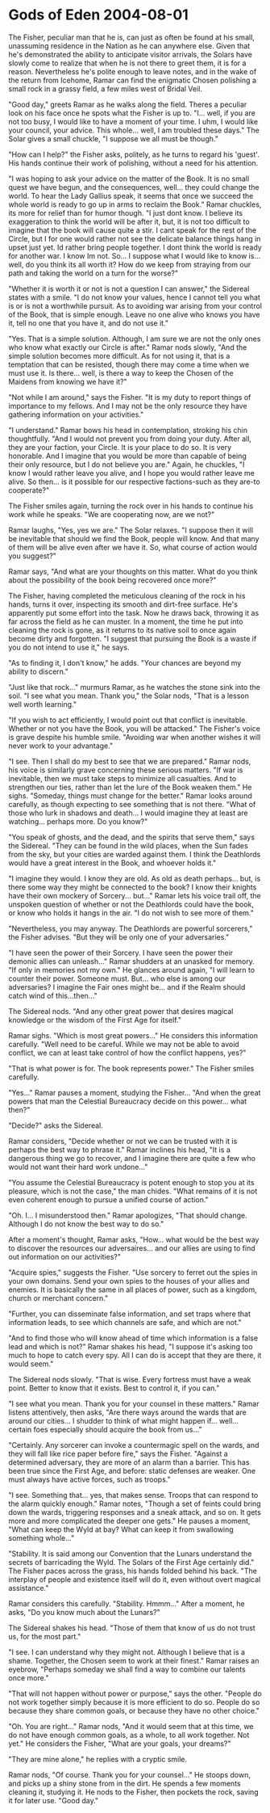 <!-- TITLE: Gods of Eden 2004-08-01 -->
<!-- SUBTITLE: A game log for Gods of Eden -->

# Gods of Eden 2004-08-01

The Fisher, peculiar man that he is, can just as often be found at his small, unassuming residence in the Nation as he can anywhere else. Given that he's demonstrated the ability to anticipate visitor arrivals, the Solars have slowly come to realize that when he is not there to greet them, it is for a reason. Nevertheless he's polite enough to leave notes, and in the wake of the return from Icehome, Ramar can find the enigmatic Chosen polishing a small rock in a grassy field, a few miles west of Bridal Veil.

"Good day," greets Ramar as he walks along the field. Theres a peculiar look on his face once he spots what the Fisher is up to. "I... well, if you are not too busy, I would like to have a moment of your time. I uhm, I would like your council, your advice. This whole... well, I am troubled these days." The Solar gives a small chuckle, "I suppose we all must be though."

"How can I help?" the Fisher asks, politely, as he turns to regard his 'guest'. His hands continue their work of polishing, without a need for his attention.

"I was hoping to ask your advice on the matter of the Book. It is no small quest we have begun, and the consequences, well... they could change the world. To hear the Lady Gallius speak, it seems that once we succeed the whole world is ready to go up in arms to reclaim the Book." Ramar chuckles, its more for relief than for humor though. "I just dont know. I believe its exaggeration to think the world will be after it, but, it is not too difficult to imagine that the book will cause quite a stir. I cant speak for the rest of the Circle, but I for one would rather not see the delicate balance things hang in upset just yet. Id rather bring people together. I dont think the world is ready for another war. I know Im not. So... I suppose what I would like to know is... well, do you think its all worth it? How do we keep from straying from our path and taking the world on a turn for the worse?"

"Whether it is worth it or not is not a question I can answer," the Sidereal states with a smile. "I do not know your values, hence I cannot tell you what is or is not a worthwhile pursuit. As to avoiding war arising from your control of the Book, that is simple enough. Leave no one alive who knows you have it, tell no one that you have it, and do not use it."

"Yes. That is a simple solution. Although, I am sure we are not the only ones who know what exactly our Circle is after." Ramar nods slowly, "And the simple solution becomes more difficult. As for not using it, that is a temptation that can be resisted, though there may come a time when we must use it. Is there... well, is there a way to keep the Chosen of the Maidens from knowing we have it?"

"Not while I am around," says the Fisher. "It is my duty to report things of importance to my fellows. And I may not be the only resource they have gathering information on your activities."

"I understand." Ramar bows his head in contemplation, stroking his chin thoughtfully. "And I would not prevent you from doing your duty. After all, they are your faction, your Circle. It is your place to do so. It is very honorable. And I imagine that you would be more than capable of being their only resource, but I do not believe you are." Again, he chuckles, "I know I would rather leave you alive, and I hope you would rather leave me alive. So then... is it possible for our respective factions-such as they are-to cooperate?"

The Fisher smiles again, turning the rock over in his hands to continue his work while he speaks. "We are cooperating now, are we not?"

Ramar laughs, "Yes, yes we are." The Solar relaxes. "I suppose then it will be inevitable that should we find the Book, people will know. And that many of them will be alive even after we have it. So, what course of action would you suggest?"

Ramar says, "And what are your thoughts on this matter. What do you think about the possibility of the book being recovered once more?"

The Fisher, having completed the meticulous cleaning of the rock in his hands, turns it over, inspecting its smooth and dirt-free surface. He's apparently put some effort into the task. Now he draws back, throwing it as far across the field as he can muster. In a moment, the time he put into cleaning the rock is gone, as it returns to its native soil to once again become dirty and forgotten. "I suggest that pursuing the Book is a waste if you do not intend to use it," he says.

"As to finding it, I don't know," he adds. "Your chances are beyond my ability to discern."

"Just like that rock..." murmurs Ramar, as he watches the stone sink into the soil. "I see what you mean. Thank you," the Solar nods, "That is a lesson well worth learning."

"If you wish to act efficiently, I would point out that conflict is inevitable. Whether or not you have the Book, you will be attacked." The Fisher's voice is grave despite his humble smile. "Avoiding war when another wishes it will never work to your advantage."

"I see. Then I shall do my best to see that we are prepared." Ramar nods, his voice is similarly grave concerning these serious matters. "If war is inevitable, then we must take steps to minimize all casualties. And to strengthen our ties, rather than let the lure of the Book weaken them." He sighs. "Someday, things must change for the better." Ramar looks around carefully, as though expecting to see something that is not there. "What of those who lurk in shadows and death... I would imagine they at least are watching... perhaps more. Do you know?"

"You speak of ghosts, and the dead, and the spirits that serve them," says the Sidereal. "They can be found in the wild places, when the Sun fades from the sky, but your cities are warded against them. I think the Deathlords would have a great interest in the Book, and whoever holds it."

"I imagine they would. I know they are old. As old as death perhaps... but, is there some way they might be connected to the book? I know their knights have their own mockery of Sorcery... but..." Ramar lets his voice trail off, the unspoken question of whether or not the Deathlords could have the book, or know who holds it hangs in the air. "I do not wish to see more of them."

"Nevertheless, you may anyway. The Deathlords are powerful sorcerers," the Fisher advises. "But they will be only one of your adversaries."

"I have seen the power of their Sorcery. I have seen the power their demonic allies can unleash..." Ramar shudders at an unasked for memory. "If only in memories not my own." He glances around again, "I will learn to counter their power. Someone must. But... who else is among our adversaries? I imagine the Fair ones might be... and if the Realm should catch wind of this...then..."

The Sidereal nods. "And any other great power that desires magical knowledge or the wisdom of the First Age for itself."

Ramar sighs. "Which is most great powers..." He considers this information carefully. "Well need to be careful. While we may not be able to avoid conflict, we can at least take control of how the conflict happens, yes?"

"That is what power is for. The book represents power." The Fisher smiles carefully.

"Yes..." Ramar pauses a moment, studying the Fisher... "And when the great powers that man the Celestial Bureaucracy decide on this power... what then?"

"Decide?" asks the Sidereal.

Ramar considers, "Decide whether or not we can be trusted with it is perhaps the best way to phrase it." Ramar inclines his head, "It is a dangerous thing we go to recover, and I imagine there are quite a few who would not want their hard work undone..."

"You assume the Celestial Bureaucracy is potent enough to stop you at its pleasure, which is not the case," the man chides. "What remains of it is not even coherent enough to pursue a unified course of action."

"Oh. I... I misunderstood then." Ramar apologizes, "That should change. Although I do not know the best way to do so."

After a moment's thought, Ramar asks, "How... what would be the best way to discover the resources our adversaires... and our allies are using to find out information on our activities?"

"Acquire spies," suggests the Fisher. "Use sorcery to ferret out the spies in your own domains. Send your own spies to the houses of your allies and enemies. It is basically the same in all places of power, such as a kingdom, church or merchant concern."

"Further, you can disseminate false information, and set traps where that information leads, to see which channels are safe, and which are not."

"And to find those who will know ahead of time which information is a false lead and which is not?" Ramar shakes his head, "I suppose it's asking too much to hope to catch every spy. All I can do is accept that they are there, it would seem."

The Sidereal nods slowly. "That is wise. Every fortress must have a weak point. Better to know that it exists. Best to control it, if you can."

"I see what you mean. Thank you for your counsel in these matters." Ramar listens attentively, then asks, "Are there ways around the wards that are around our cities... I shudder to think of what might happen if... well... certain foes especially should acquire the book from us..."

"Certainly. Any sorcerer can invoke a countermagic spell on the wards, and they will fall like rice paper before fire," says the Fisher. "Against a determined adversary, they are more of an alarm than a barrier. This has been true since the First Age, and before: static defenses are weaker. One must always have active forces, such as troops."

"I see. Something that... yes, that makes sense. Troops that can respond to the alarm quickly enough." Ramar notes, "Though a set of feints could bring down the wards, triggering responses and a sneak attack, and so on. It gets more and more complicated the deeper one gets." He pauses a moment, "What can keep the Wyld at bay? What can keep it from swallowing something whole..."

"Stability. It is said among our Convention that the Lunars understand the secrets of barricading the Wyld. The Solars of the First Age certainly did." The Fisher paces across the grass, his hands folded behind his back. "The interplay of people and existence itself will do it, even without overt magical assistance."

Ramar considers this carefully. "Stability. Hmmm..." After a moment, he asks, "Do you know much about the Lunars?"

The Sidereal shakes his head. "Those of them that know of us do not trust us, for the most part."

"I see. I can understand why they might not. Although I believe that is a shame. Together, the Chosen seem to work at their finest." Ramar raises an eyebrow, "Perhaps someday we shall find a way to combine our talents once more."

"That will not happen without power or purpose," says the other. "People do not work together simply because it is more efficient to do so. People do so because they share common goals, or because they have no other choice."

"Oh. You are right..." Ramar nods, "And it would seem that at this time, we do not have enough common goals, as a whole, to all work together. Not yet." He considers the Fisher, "What are your goals, your dreams?"

"They are mine alone," he replies with a cryptic smile.

Ramar nods, "Of course. Thank you for your counsel..." He stoops down, and picks up a shiny stone from in the dirt. He spends a few moments cleaning it, studying it. He nods to the Fisher, then pockets the rock, saving it for later use. "Good day."